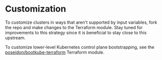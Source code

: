# Customization

To customize clusters in ways that aren't supported by input variables, fork the repo and make changes to the Terraform module. Stay tuned for improvements to this strategy since it is beneficial to stay close to this upstream.

To customize lower-level Kubernetes control plane bootstrapping, see the [poseidon/bootkube-terraform](https://github.com/poseidon/bootkube-terraform) Terraform module.

